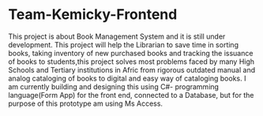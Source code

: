 # Team-Kemicky-Frontend
This project is about Book Management System and it is still under development. This project will help the Librarian to save time in sorting books, taking inventory of new purchased books and tracking the issuance of books to students,this project solves most problems faced by many High Schools and Tertiary institutions in Afric from rigorous outdated manual and analog cataloging of books to digital and easy way of cataloging books. I am currently building and designing this using C#- programming language(Form App) for the front end, connected to a Database, but for the purpose of this prototype am using Ms Access. 
